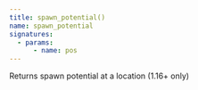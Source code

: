 ```yaml
---
title: spawn_potential()
name: spawn_potential
signatures:
  - params:
      - name: pos
---
```


Returns spawn potential at a location (1.16+ only)
